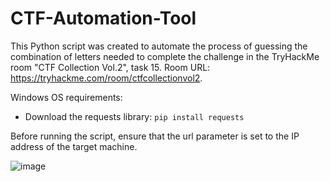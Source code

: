 # CTF-Automation-Tool

This Python script was created to automate the process of guessing the combination of letters needed to complete the challenge in the TryHackMe room "CTF Collection Vol.2", task 15. 
Room URL: https://tryhackme.com/room/ctfcollectionvol2.

Windows OS requirements:
- Download the requests library: ``` pip install requests ```

Before running the script, ensure that the url parameter is set to the IP address of the target machine. 

![image](https://user-images.githubusercontent.com/85469488/206808783-41cc4a86-fad7-40e4-a2e8-58c443be17df.png)
